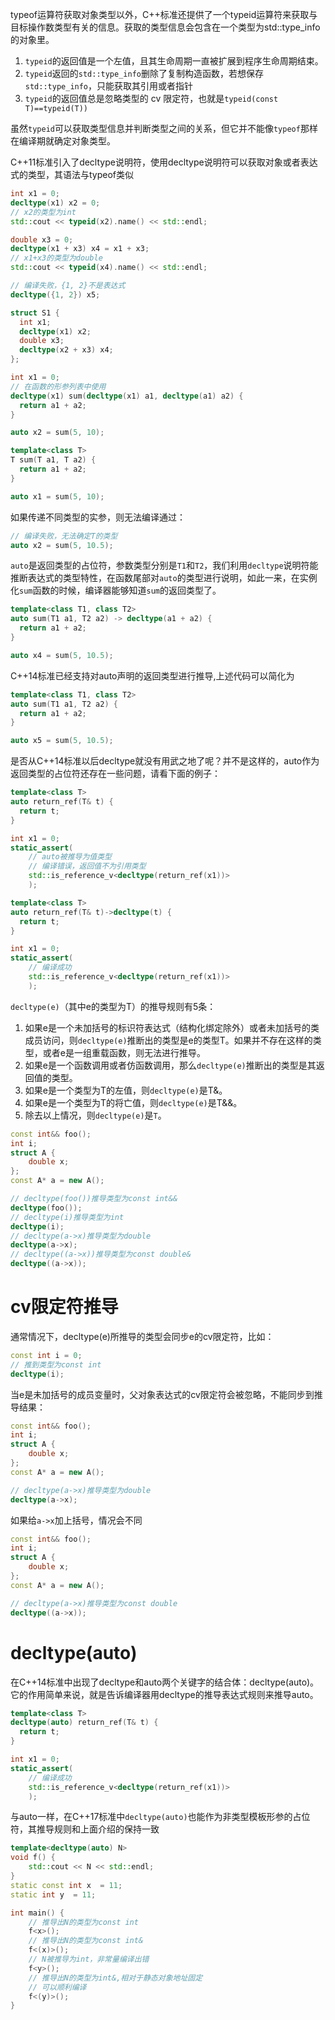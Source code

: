 typeof运算符获取对象类型以外，C++标准还提供了一个typeid运算符来获取与目标操作数类型有关的信息。获取的类型信息会包含在一个类型为std::type_info的对象里。

1. `typeid`的返回值是一个左值，且其生命周期一直被扩展到程序生命周期结束。
2. `typeid`返回的`std::type_info`删除了复制构造函数，若想保存`std::type_info`，只能获取其引用或者指针
3. `typeid`的返回值总是忽略类型的 cv 限定符，也就是`typeid(const T)==typeid(T))`

虽然`typeid`可以获取类型信息并判断类型之间的关系，但它并不能像`typeof`那样在编译期就确定对象类型。


C++11标准引入了decltype说明符，使用decltype说明符可以获取对象或者表达式的类型，其语法与typeof类似
```C++
int x1 = 0;
decltype(x1) x2 = 0;
// x2的类型为int
std::cout << typeid(x2).name() << std::endl;

double x3 = 0;
decltype(x1 + x3) x4 = x1 + x3;
// x1+x3的类型为double
std::cout << typeid(x4).name() << std::endl;

// 编译失败，{1, 2}不是表达式
decltype({1, 2}) x5;
```

```C++
struct S1 {
  int x1;
  decltype(x1) x2;
  double x3;
  decltype(x2 + x3) x4;
};

int x1 = 0;
// 在函数的形参列表中使用
decltype(x1) sum(decltype(x1) a1, decltype(a1) a2) {
  return a1 + a2;
}

auto x2 = sum(5, 10);
```

```C++
template<class T>
T sum(T a1, T a2) {
  return a1 + a2;
}

auto x1 = sum(5, 10);
```
如果传递不同类型的实参，则无法编译通过：
```C++
// 编译失败，无法确定T的类型
auto x2 = sum(5, 10.5);
```
`auto`是返回类型的占位符，参数类型分别是`T1`和`T2`，我们利用`decltype`说明符能推断表达式的类型特性，在函数尾部对`auto`的类型进行说明，如此一来，在实例化`sum`函数的时候，编译器能够知道`sum`的返回类型了。
```C++
template<class T1, class T2>
auto sum(T1 a1, T2 a2) -> decltype(a1 + a2) {
  return a1 + a2;
}

auto x4 = sum(5, 10.5);
```

C++14标准已经支持对auto声明的返回类型进行推导,上述代码可以简化为
```C++
template<class T1, class T2>
auto sum(T1 a1, T2 a2) {
  return a1 + a2;
}

auto x5 = sum(5, 10.5);
```

是否从C++14标准以后decltype就没有用武之地了呢？并不是这样的，auto作为返回类型的占位符还存在一些问题，请看下面的例子：
```C++
template<class T>
auto return_ref(T& t) {
  return t;
}

int x1 = 0;
static_assert(
    // auto被推导为值类型
    // 编译错误，返回值不为引用类型
    std::is_reference_v<decltype(return_ref(x1))>
    );
```

```C++
template<class T>
auto return_ref(T& t)->decltype(t) {
  return t;
}

int x1 = 0;
static_assert(
    // 编译成功
    std::is_reference_v<decltype(return_ref(x1))>
    );
```

`decltype(e)`（其中e的类型为T）的推导规则有5条：
1. 如果e是一个未加括号的标识符表达式（结构化绑定除外）或者未加括号的类成员访问，则`decltype(e)`推断出的类型是e的类型T。如果并不存在这样的类型，或者e是一组重载函数，则无法进行推导。
2. 如果e是一个函数调用或者仿函数调用，那么`decltype(e)`推断出的类型是其返回值的类型。
3. 如果e是一个类型为T的左值，则`decltype(e)`是T&。
4. 如果e是一个类型为T的将亡值，则`decltype(e)`是T&&。
5. 除去以上情况，则`decltype(e)`是`T`。

```C++
const int&& foo();
int i;
struct A {
    double x;
};
const A* a = new A();

// decltype(foo())推导类型为const int&&
decltype(foo());
// decltype(i)推导类型为int
decltype(i);
// decltype(a->x)推导类型为double
decltype(a->x);
// decltype((a->x))推导类型为const double& 
decltype((a->x));
```

# cv限定符推导

通常情况下，decltype(e)所推导的类型会同步e的cv限定符，比如：
```C++
const int i = 0;
// 推到类型为const int
decltype(i);
```
当e是未加括号的成员变量时，父对象表达式的cv限定符会被忽略，不能同步到推导结果：
```C++
const int&& foo();
int i;
struct A {
    double x;
};
const A* a = new A();

// decltype(a->x)推导类型为double
decltype(a->x);
```
如果给`a->x`加上括号，情况会不同
```C++
const int&& foo();
int i;
struct A {
    double x;
};
const A* a = new A();

// decltype(a->x)推导类型为const double
decltype((a->x));
```

# decltype(auto)
在C++14标准中出现了decltype和auto两个关键字的结合体：decltype(auto)。它的作用简单来说，就是告诉编译器用decltype的推导表达式规则来推导auto。

```C++
template<class T>
decltype(auto) return_ref(T& t) {
  return t;
}

int x1 = 0;
static_assert(
    // 编译成功
    std::is_reference_v<decltype(return_ref(x1))>
    );
```

与auto一样，在C++17标准中`decltype(auto)`也能作为非类型模板形参的占位符，其推导规则和上面介绍的保持一致
```C++
template<decltype(auto) N>
void f() {
    std::cout << N << std::endl;
}
static const int x  = 11;
static int y  = 11;

int main() {
    // 推导出N的类型为const int
    f<x>();
    // 推导出N的类型为const int&
    f<(x)>();
    // N被推导为int，非常量编译出错
    f<y>();
    // 推导出N的类型为int&,相对于静态对象地址固定
    // 可以顺利编译
    f<(y)>();
}
```
